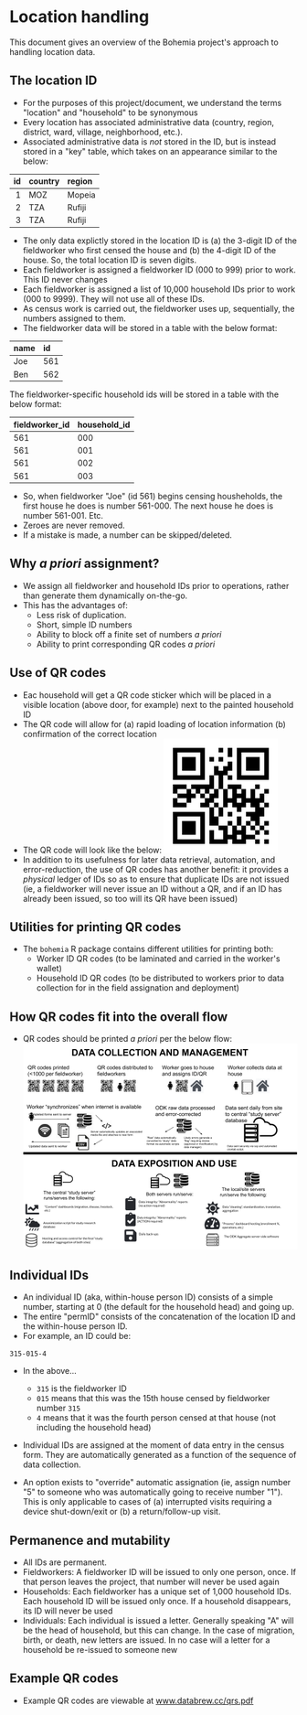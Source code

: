 # Location handling

This document gives an overview of the Bohemia project's approach to handling location data.

## The location ID

- For the purposes of this project/document, we understand the terms "location" and "household" to be synonymous
- Every location has associated administrative data (country, region, district, ward, village, neighborhood, etc.).
- Associated administrative data is _not_ stored in the ID, but is instead stored in a "key" table, which takes on an appearance similar to the below:

| id|country |region |
|--:|:-------|:------|
|  1|MOZ     |Mopeia |
|  2|TZA     |Rufiji |
|  3|TZA     |Rufiji |

- The only data explictly stored in the location ID is (a) the 3-digit ID of the fieldworker who first censed the house and (b) the 4-digit ID of the house. So, the total location ID is seven digits.
- Each fieldworker is assigned a fieldworker ID (000 to 999) prior to work. This ID never changes
- Each fieldworker is assigned a list of 10,000 household IDs prior to work (000 to 9999). They will not use all of these IDs.
- As census work is carried out, the fieldworker uses up, sequentially, the numbers assigned to them.
- The fieldworker data will be stored in a table with the below format:

|name |id  |
|:----|:---|
|Joe  |561 |
|Ben  |562 |

The fieldworker-specific household ids will be stored in a table with the below format:

|fieldworker_id |household_id |
|:--------------|:------------|
|561            |000         |
|561            |001         |
|561            |002         |
|561            |003         |

- So, when fieldworker "Joe" (id 561) begins censing housheholds, the first house he does is number 561-000. The next house he does is number 561-001. Etc.
- Zeroes are never removed.
- If a mistake is made, a number can be skipped/deleted.

## Why _a priori_ assignment?

- We assign all fieldworker and household IDs prior to operations, rather than generate them dynamically on-the-go.
- This has the advantages of:
  - Less risk of duplication.
  - Short, simple ID numbers
  - Ability to block off a finite set of numbers _a priori_
  - Ability to print corresponding QR codes _a priori_

## Use of QR codes

- Eac household will get a QR code sticker which will be placed in a visible location (above door, for example) next to the painted household ID
- The QR code will allow for (a) rapid loading of location information (b) confirmation of the correct location
- The QR code will look like the below:
![](img/qrcode.png)
- In addition to its usefulness for later data retrieval, automation, and error-reduction, the use of QR codes has another benefit: it provides a _physical_ ledger of IDs so as to ensure that duplicate IDs are not issued (ie, a fieldworker will never issue an ID without a QR, and if an ID has already been issued, so too will its QR have been issued)

## Utilities for printing QR codes

- The `bohemia` R package contains different utilities for printing both:
  - Worker ID QR codes (to be laminated and carried in the worker's wallet)
  - Household ID QR codes (to be distributed to workers prior to data collection for in the field assignation and deployment)

## How QR codes fit into the overall flow

- QR codes should be printed _a priori_ per the below flow:
![](img/pipeline.png)


## Individual IDs

- An individual ID (aka, within-house person ID) consists of a simple number, starting at 0 (the default for the household head) and going up.
- The entire "permID" consists of the concatenation of the location ID and the within-house person ID.
- For example, an ID could be:
```
315-015-4
```
- In the above...
  - `315` is the fieldworker ID
  - `015` means that this was the 15th house censed by fieldworker number `315`
  - `4` means that it was the fourth person censed at that house (not including the household head)

- Individual IDs are assigned at the moment of data entry in the census form. They are automatically generated as a function of the sequence of data collection.
- An option exists to "override" automatic assignation (ie, assign number "5" to someone who was automatically going to receive number "1"). This is only applicable to cases of (a) interrupted visits requiring a device shut-down/exit or (b) a return/follow-up visit.

## Permanence and mutability

- All IDs are permanent.
- Fieldworkers: A fieldworker ID will be issued to only one person, once. If that person leaves the project, that number will never be used again
- Households: Each fieldworker has a unique set of 1,000 household IDs. Each household ID will be issued only once. If a household disappears, its ID will never be used
- Individuals: Each individual is issued a letter. Generally speaking "A" will be the head of household, but this can change. In the case of migration, birth, or death, new letters are issued. In no case will a letter for a household be re-issued to someone new

## Example QR codes

- Example QR codes are viewable at www.databrew.cc/qrs.pdf

